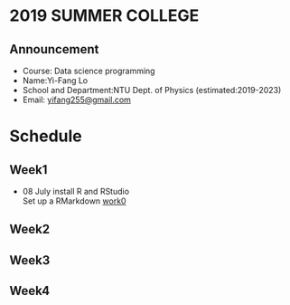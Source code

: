 # 2019 SUMMER COLLEGE <br/>
## Announcement
* Course: Data science programming <br/>
* Name:Yi-Fang Lo <br/>
* School and Department:NTU Dept. of Physics (estimated:2019-2023)<br/>
* Email: yifang255@gmail.com <br/>
# Schedule <br/>
## Week1 <br/>
* 08 July install R and RStudio<br/>
Set up a RMarkdown
[work0](https://vladislav292.github.io/2019summer-datasciece/work0/1.html) <br/>
## Week2 <br/>
## Week3<br/>
## Week4
